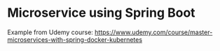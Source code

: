 # Microservice using Spring Boot

Example from Udemy course: https://www.udemy.com/course/master-microservices-with-spring-docker-kubernetes
